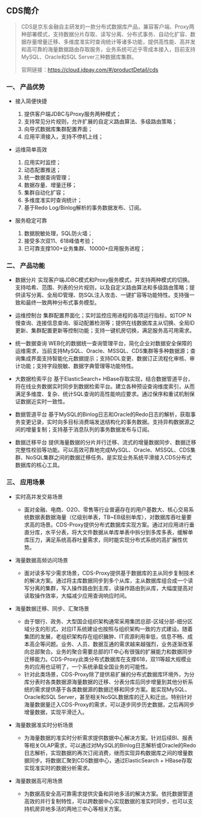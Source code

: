 ## CDS简介

> CDS是京东金融自主研发的一款分布式数据库产品，兼容客户端、Proxy两种部署模式，支持数据分片存取、读写分离、分布式事务、自动化扩容、数据存量增量迁移、多维度准实时查询统计等诸多功能，提供高性能、高并发和高可靠的海量数据路由存取服务，业务系统可近乎零成本接入，目前支持MySQL、Oracle和SQL Server三种数据库集群。
>
> 官网链接：https://cloud.jdpay.com/#/productDetail/cds


### 一、 产品优势

- 接入简便快捷
  1. 提供客户端JDBC与Proxy服务两种模式；
  2. 支持常见分片规则，允许扩展的自定义路由算法、多级路由策略；
  3. 向导式数据库集群配置界面；
  4. 应用平滑接入，支持不停机上线；

- 运维简单高效
  1. 应用实时监控；
  2. 动态配置推送；
  3. 统一数据查询管理；
  4. 数据存量、增量迁移；
  5. 集群自动化扩容；
  6. 多维度准实时查询统计；
  7. 基于Redo Log/Binlog解析的事务数据发布、订阅。

- 服务稳定可靠
  1. 数据脱敏处理，SQL防火墙；
  2. 接受多次双11、618峰值考验；
  3. 已可靠支撑100+业务集群、10000+应用服务进程；


### 二、  产品功能

- 数据分片
  实现客户端JDBC模式和Proxy服务模式，并支持两种模式的切换。支持哈希、范围、列表的分片规则，以及自定义路由算法和多级路由策略；提供读写分离、全局ID管理、防SQL注入攻击、一键扩容等功能特性。支持强一致和最终一致两种分布式事务模型。

- 运维控制台
  集群配置界面化；实时监控应用进程的各项运行指标，如TOP N慢查询、连接信息查询、驱动配置检测等；提供在线数据库主从切换、全局ID更新、集群配置更新等控制功能；支持一键机房切换，满足服务高可用需求。

- 统一数据查询
  WEB化的数据统一查询管理平台，简化企业对数据安全保障的运维需求，当前支持MySQL、Oracle、MSSQL、CDS集群等多种数据源；查询集成界面支持智能化元数据提示；支持DDL变更、数据订正流程化审核、审计功能；支持字段脱敏、数据字典管理等功能特性。

- 大数据检索平台
  基于ElasticSearch+ HBase存取实现，结合数据管道平台，将在线业务数据实时同步到数据检索平台。建立各种预设查询维度索引，从而满足多维度、复杂、统计SQL查询的高性能响应要求。通过保序和重试机制保证数据近实时一致性。

- 数据管道平台
  基于MySQL的Binlog日志和Oracle的Redo日志的解析，获取事务变更记录，实时向多目标消费端发送结构化的事务数据。支持异构数据源之间的增量复制；支持基于消息队列的事务数据发布与订阅。 

- 数据迁移平台
  提供海量数据的分片并行迁移、流式的增量数据同步、数据迁移完整性校验等功能。可以高效可靠地完成MySQL、Oracle、MSSQL、CDS集群、NoSQL集群之间的数据迁移任务。是实现业务系统平滑接入CDS分布式数据库的核心工具。


### 三、 应用场景

- 实时高并发交易场景
  - 面对金融、电商、O2O、零售等行业普遍存在的用户基数大、核心交易系统数据表数据海量（亿级别单表，TB~EB级别单库），对数据库吞吐量要求高的场景。CDS-Proxy提供分布式数据库实现方案。通过对应用进行垂直分库，水平分表，将大文件数据从单库单表中拆分到多库多表，缓解单库压力，满足系统高吞吐量需求，同时能实现分布式系统的高扩展性优势。

- 海量数据高频访问场景
  - 面对读多写少需求场景，CDS-Proxy提供基于数据库的主从同步复制技术的解决方案。通过将主库数据同步到多个从库，主从数据库组合成一个读写分离的集群，写入操作路由到主库，读操作路由到从库，大幅度提高对读取操作效率，大幅减少应用查询响应时间。

- 海量数据迁移、同步、汇聚场景
  - 由于银行、政务、大型国企组织架构通常采用集团总部-区域分部-细分区域分支的形式，对应IT系统建设也按照与组织架构一致的方式建设。随着集团的发展，老组织架构存在组织臃肿、IT资源利用率低，信息不畅、成本高企等问题。业务、人员、数据互通的需求越来越强烈，业务逐渐改革向总部聚合。业务的聚合需要总部的IT中心有很强的扩展能力和数据同步迁移能力。CDS-Proxy此类分布式数据库在支撑618，双11等超大规模业务的应用也证明了，一个系统承载全国业务的可能性。
  - 针对此类场景，CDS-Proxy除了提供易扩展的分布式数据库环境外，为分库分表时各类数据源海量数据的迁移、分表分库后同步增量到其他分析系统的需求提供基于各类数据源的数据迁移和同步方案。能实现MySQL、Oracle和SQL Server，甚至相关NoSQL数据库的迁入和迁出。特别针对海量数据量迁入CDS-Proxy的需求，可以逐步同步历史数据，之后再同步增量数据，实现平滑迁入。

- 海量数据准实时分析场景
  - 为海量数据的准实时分析需求提供数据中心解决方案。针对后续BI、报表等相关OLAP需求，可以通过对MySQL的Binlog日志解析或Oracle的Redo日志解析，实现数据的再次订阅消费，继而实现异构数据库之间的增量数据同步。将数据汇聚到CDS数据中心，通过ElasticSearch + HBase存取实现准实时的数据分析需求。

- 海量数据高可用场景
  - 为数据高安全高可靠需求提供灾备和异地多活的解决方案。依托数据管道高效的并行复制特性，可以跨数据中心实现数据的准实时同步，也可以支持机房异地多活的两地三中心等相关方案。

